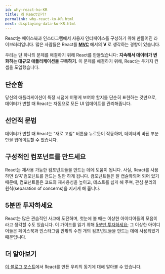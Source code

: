 ```yaml
---
id: why-react-ko-KR
title: 왜 React인가?
permalink: why-react-ko-KR.html
next: displaying-data-ko-KR.html
---
```


React는 페이스북과 인스타그램에서 사용자 인터페이스를 구성하기 위해 만들어진 라이브러리입니다. 많은 사람들은 React를 **[MVC](https://en.wikipedia.org/wiki/Model%E2%80%93view%E2%80%93controller)** 에서의 **V** 로 생각하는 경향이 있습니다.

우리는 단 하나의 문제를 해결하기 위해 React를 만들었습니다: **지속해서 데이터가 변화하는 대규모 애플리케이션을 구축하기.** 이 문제를 해결하기 위해, React는 두가지 컨셉을 도입했습니다.

## 단순함

당신의 애플리케이션이 특정 시점에 어떻게 보여야 할지를 단순히 표현하는 것만으로, 데이터가 변할 때 React는 자동으로 모든 UI 업데이트를 관리해줍니다.

## 선언적 문법

데이터가 변할 때 React는 "새로 고침" 버튼을 누르듯이 작동하며, 데이터의 바뀐 부분만을 업데이트할 수 있습니다.

## 구성적인 컴포넌트를 만드세요

React는 재사용 가능한 컴포넌트들을 만드는 데에 도움이 됩니다. 사실, React를 사용하면 *단지* 컴포넌트를 만드는 일만 하게 됩니다. 컴포넌트들은 잘 캡슐화되어 되어 있기 때문에, 컴포넌트들은 코드의 재사용성을 높이고, 테스트를 쉽게 해 주며, 관심 분리의 원칙(separation of concerns)을 지키게 해 줍니다.

## 5분만 투자하세요

React는 많은 관습적인 사고에 도전하며, 첫눈에 볼 때는 이상한 아이디어들의 모음이라고 생각할 수도 있습니다. 이 가이드를 읽기 위해 [5분만 투자하세요](https://signalvnoise.com/posts/3124-give-it-five-minutes); 그 이상한 아이디어들은 페이스북과 인스타그램 안팎의 수천 개의 컴포넌트들을 만드는 데에 사용되었기 때문입니다.

## 더 알아보기

[이 블로그 포스트](/docs/docs/why-react.md)에서 React를 만든 우리의 동기에 대해 알아볼 수 있습니다.

